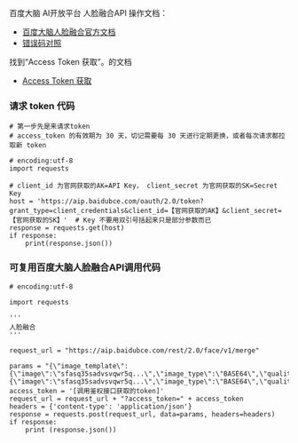 百度大脑 AI开放平台 人脸融合API 操作文档：

- [百度大脑人脸融合官方文档](https://ai.baidu.com/ai-doc/FACE/5k37c1ti0)
- [错误码对照](https://ai.baidu.com/ai-doc/FACE/5k37c1ujz)

找到“Access Token 获取”。的文档

- [Access Token 获取](https://ai.baidu.com/ai-doc/REFERENCE/Ck3dwjhhu)

### 请求 token 代码

```
# 第一步先是来请求token
# access_token 的有效期为 30 天，切记需要每 30 天进行定期更换，或者每次请求都拉取新 token

# encoding:utf-8
import requests 

# client_id 为官网获取的AK=API Key， client_secret 为官网获取的SK=Secret Key
host = 'https://aip.baidubce.com/oauth/2.0/token?grant_type=client_credentials&client_id=【官网获取的AK】&client_secret=【官网获取的SK】'  # Key 不要用双引号括起来只是部分参数而已
response = requests.get(host)
if response:
    print(response.json())

```

### 可复用百度大脑人脸融合API调用代码

```
# encoding:utf-8

import requests

'''
人脸融合
'''

request_url = "https://aip.baidubce.com/rest/2.0/face/v1/merge"

params = "{\"image_template\":{\"image\":\"sfasq35sadvsvqwr5q...\",\"image_type\":\"BASE64\",\"quality_control\":\"NONE\"},\"image_target\":{\"image\":\"sfasq35sadvsvqwr5q...\",\"image_type\":\"BASE64\",\"quality_control\":\"NONE\"}}"
access_token = '[调用鉴权接口获取的token]'
request_url = request_url + "?access_token=" + access_token
headers = {'content-type': 'application/json'}
response = requests.post(request_url, data=params, headers=headers)
if response:
    print (response.json())

```

